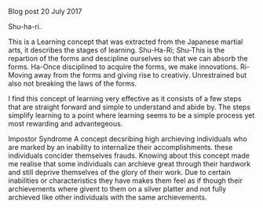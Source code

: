 Blog post
20 July 2017

Shu-ha-ri.

This is a Learning concept that was extracted from the Japanese martial arts, it describes the stages of learning.
Shu-Ha-Ri;
	Shu-This is the repartion of the forms and descipline ourselves so that we can absorb the forms.
	Ha-Once disciplined to acquire the forms, we make innovations.
	Ri-	Moving away from the forms and giving rise to creativiy. Unrestrained but also not breaking the laws of the forms.

I find this concept of learning very effective as it consists of a few steps that are straight forward and simple to understand and abide by. The steps simplify learning to a point where learning seems to be a simple process yet most rewarding and advantegeous.

Impostor Syndrome
A concept decsribing high archieving individuals who are marked by  an inability to internalize their accomplishments.
these individuals concider themselves frauds. 
Knowing about this concept made me realise that some individuals can archieve great through their hardwork and still deprive themselves of the glory of their work. Due to certain inabilities or characteristics they have makes them feel as if though their archievements where givent to them on a silver platter and not fully archieved like other individuals with the same archievements. 
